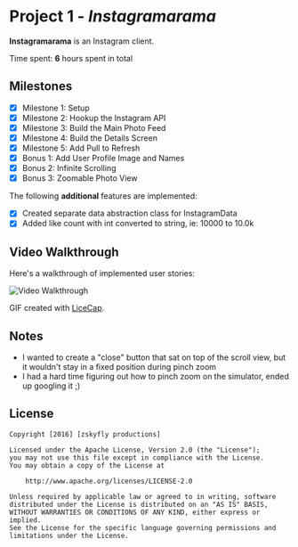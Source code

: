 # Project 1 - *Instagramarama*

**Instagramarama** is an Instagram client.

Time spent: **6** hours spent in total

## Milestones

- [x] Milestone 1: Setup
- [x] Milestone 2: Hookup the Instagram API
- [x] Milestone 3: Build the Main Photo Feed
- [x] Milestone 4: Build the Details Screen
- [x] Milestone 5: Add Pull to Refresh
- [x] Bonus 1: Add User Profile Image and Names
- [x] Bonus 2: Infinite Scrolling
- [x] Bonus 3: Zoomable Photo View

The following **additional** features are implemented:

- [x] Created separate data abstraction class for InstagramData
- [x] Added like count with int converted to string, ie: 10000 to 10.0k

## Video Walkthrough

Here's a walkthrough of implemented user stories:

<img src='https://cloud.githubusercontent.com/assets/1156702/13068021/c864abb8-d42b-11e5-8443-deb9dc8300e1.gif' title='Video Walkthrough' width='' alt='Video Walkthrough' />

GIF created with [LiceCap](http://www.cockos.com/licecap/).

## Notes

- I wanted to create a "close" button that sat on top of the scroll view, but it wouldn't stay in a fixed position during pinch zoom
- I had a hard time figuring out how to pinch zoom on the simulator, ended up googling it ;)

## License

    Copyright [2016] [zskyfly productions]

    Licensed under the Apache License, Version 2.0 (the "License");
    you may not use this file except in compliance with the License.
    You may obtain a copy of the License at

        http://www.apache.org/licenses/LICENSE-2.0

    Unless required by applicable law or agreed to in writing, software
    distributed under the License is distributed on an "AS IS" BASIS,
    WITHOUT WARRANTIES OR CONDITIONS OF ANY KIND, either express or implied.
    See the License for the specific language governing permissions and
    limitations under the License.
